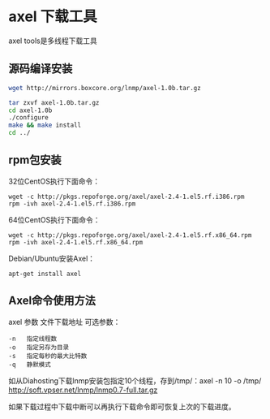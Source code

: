 axel 下载工具
============

axel tools是多线程下载工具

## 源码编译安装

```bash
wget http://mirrors.boxcore.org/lnmp/axel-1.0b.tar.gz

tar zxvf axel-1.0b.tar.gz
cd axel-1.0b
./configure
make && make install
cd ../
```

## rpm包安装

32位CentOS执行下面命令：

    wget -c http://pkgs.repoforge.org/axel/axel-2.4-1.el5.rf.i386.rpm
    rpm -ivh axel-2.4-1.el5.rf.i386.rpm


64位CentOS执行下面命令：

    wget -c http://pkgs.repoforge.org/axel/axel-2.4-1.el5.rf.x86_64.rpm
    rpm -ivh axel-2.4-1.el5.rf.x86_64.rpm


Debian/Ubuntu安装Axel：

    apt-get install axel


## Axel命令使用方法

axel 参数 文件下载地址
可选参数：

    -n   指定线程数
    -o   指定另存为目录
    -s   指定每秒的最大比特数
    -q   静默模式

如从Diahosting下载lnmp安装包指定10个线程，存到/tmp/：axel -n 10 -o /tmp/ http://soft.vpser.net/lnmp/lnmp0.7-full.tar.gz

如果下载过程中下载中断可以再执行下载命令即可恢复上次的下载进度。
